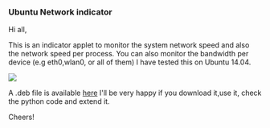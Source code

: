 ### Ubuntu Network indicator
Hi all,

This is an indicator applet to monitor the system network speed and also the network speed per process.
You can also monitor the bandwidth per device (e.g eth0,wlan0, or all of them)
I have tested this on Ubuntu 14.04.

![](http://www.imageupload.co.uk/images/2014/09/20/netspeed-indicator.png)

A .deb file is available [here](deploy/netspeed-indicator_1.0_amd64.deb)
I'll be very happy if you download it,use it, check the python code and extend it.

Cheers!
